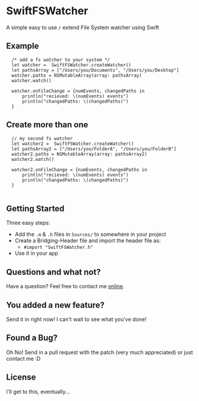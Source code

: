 # SwiftFSWatcher
A simple easy to use `/` extend File System watcher using Swift


Example
--------------------
```
  /* add a fs watcher to your system */
  let watcher =  SwiftFSWatcher.createWatcher()
  let pathsArray = ["/Users/you/Documents", "/Users/you/Desktop"]
  watcher.paths = NSMutableArray(array: pathsArray)
  watcher.watch()
  
  watcher.onFileChange = {numEvents, changedPaths in
      println("recieved: \(numEvents) events")
      println("changedPaths: \(changedPaths)")
  }
```
Create more than one
--------------------
```
  // my second fs watcher
  let watcher2 =  SwiftFSWatcher.createWatcher()
  let pathsArray2 = ["/Users/you/FolderA", "/Users/you/FolderB"]
  watcher2.paths = NSMutableArray(array: pathsArray2)
  watcher2.watch()
  
  watcher2.onFileChange = {numEvents, changedPaths in
      println("recieved: \(numEvents) events")
      println("changedPaths: \(changedPaths)")
  }
  
```

Getting Started
--------------------
Three easy steps:
+ Add the `.m` & `.h` files in `Sources/` to somewhere in your project
+ Create a Bridging-Header file and import the header file as:
  * `#import "SwiftFSWatcher.h"`
+ Use it in your app

Questions and what not?
--------------------
Have a question? Feel free to contact me <a href="mailto:hello@gurinderhans.me?Subject=SwiftFSWatcher-Github" target="_top">online</a>.

You added a new feature?
--------------------
Send it in right now! I can't wait to see what you've done!

Found a Bug?
--------------------
Oh No!
Send in a pull request with the patch (very much appreciated) or just contact me :D

License
--------------------
I'll get to this, eventually...
